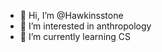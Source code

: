 - 👋 Hi, I’m @Hawkinsstone
- 👀 I’m interested in anthropology
- 🌱 I’m currently learning CS


<!---
Hawkinsstone/Hawkinsstone is a ✨ special ✨ repository because its `README.md` (this file) appears on your GitHub profile.
You can click the Preview link to take a look at your changes.
--->
